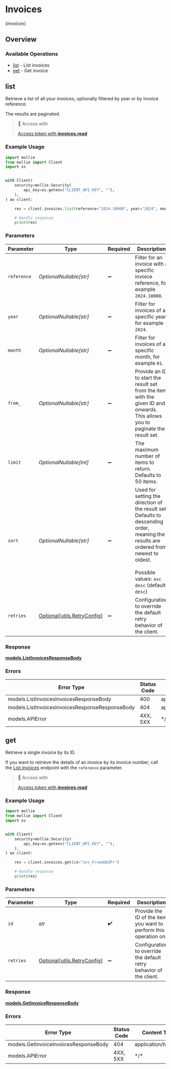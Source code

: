 # Invoices
(*invoices*)

## Overview

### Available Operations

* [list](#list) - List invoices
* [get](#get) - Get invoice

## list

Retrieve a list of all your invoices, optionally filtered by year or by invoice reference.

The results are paginated.

> 🔑 Access with
>
> [Access token with **invoices.read**](/reference/authentication)

### Example Usage

```python
import mollie
from mollie import Client
import os


with Client(
    security=mollie.Security(
        api_key=os.getenv("CLIENT_API_KEY", ""),
    ),
) as client:

    res = client.invoices.list(reference="2024.10000", year="2024", month="01", from_="inv_xBEbP9rvAq", sort="desc")

    # Handle response
    print(res)

```

### Parameters

| Parameter                                                                                                                                                                               | Type                                                                                                                                                                                    | Required                                                                                                                                                                                | Description                                                                                                                                                                             | Example                                                                                                                                                                                 |
| --------------------------------------------------------------------------------------------------------------------------------------------------------------------------------------- | --------------------------------------------------------------------------------------------------------------------------------------------------------------------------------------- | --------------------------------------------------------------------------------------------------------------------------------------------------------------------------------------- | --------------------------------------------------------------------------------------------------------------------------------------------------------------------------------------- | --------------------------------------------------------------------------------------------------------------------------------------------------------------------------------------- |
| `reference`                                                                                                                                                                             | *OptionalNullable[str]*                                                                                                                                                                 | :heavy_minus_sign:                                                                                                                                                                      | Filter for an invoice with a specific invoice reference, for example `2024.10000`.                                                                                                      | 2024.10000                                                                                                                                                                              |
| `year`                                                                                                                                                                                  | *OptionalNullable[str]*                                                                                                                                                                 | :heavy_minus_sign:                                                                                                                                                                      | Filter for invoices of a specific year, for example `2024`.                                                                                                                             | 2024                                                                                                                                                                                    |
| `month`                                                                                                                                                                                 | *OptionalNullable[str]*                                                                                                                                                                 | :heavy_minus_sign:                                                                                                                                                                      | Filter for invoices of a specific month, for example `01`.                                                                                                                              | 01                                                                                                                                                                                      |
| `from_`                                                                                                                                                                                 | *OptionalNullable[str]*                                                                                                                                                                 | :heavy_minus_sign:                                                                                                                                                                      | Provide an ID to start the result set from the item with the given ID and onwards. This allows you to paginate the result set.                                                          | inv_xBEbP9rvAq                                                                                                                                                                          |
| `limit`                                                                                                                                                                                 | *OptionalNullable[int]*                                                                                                                                                                 | :heavy_minus_sign:                                                                                                                                                                      | The maximum number of items to return. Defaults to 50 items.                                                                                                                            | 50                                                                                                                                                                                      |
| `sort`                                                                                                                                                                                  | *OptionalNullable[str]*                                                                                                                                                                 | :heavy_minus_sign:                                                                                                                                                                      | Used for setting the direction of the result set. Defaults to descending order, meaning the results are ordered from newest to oldest.<br/><br/>Possible values: `asc` `desc` (default: `desc`) | desc                                                                                                                                                                                    |
| `retries`                                                                                                                                                                               | [Optional[utils.RetryConfig]](../../models/utils/retryconfig.md)                                                                                                                        | :heavy_minus_sign:                                                                                                                                                                      | Configuration to override the default retry behavior of the client.                                                                                                                     |                                                                                                                                                                                         |

### Response

**[models.ListInvoicesResponseBody](../../models/listinvoicesresponsebody.md)**

### Errors

| Error Type                                      | Status Code                                     | Content Type                                    |
| ----------------------------------------------- | ----------------------------------------------- | ----------------------------------------------- |
| models.ListInvoicesInvoicesResponseBody         | 400                                             | application/hal+json                            |
| models.ListInvoicesInvoicesResponseResponseBody | 404                                             | application/hal+json                            |
| models.APIError                                 | 4XX, 5XX                                        | \*/\*                                           |

## get

Retrieve a single invoice by its ID.

If you want to retrieve the details of an invoice by its invoice number, call the [List invoices](list-invoices) endpoint with the `reference` parameter.

> 🔑 Access with
>
> [Access token with **invoices.read**](/reference/authentication)

### Example Usage

```python
import mollie
from mollie import Client
import os


with Client(
    security=mollie.Security(
        api_key=os.getenv("CLIENT_API_KEY", ""),
    ),
) as client:

    res = client.invoices.get(id="inv_FrvewDA3Pr")

    # Handle response
    print(res)

```

### Parameters

| Parameter                                                           | Type                                                                | Required                                                            | Description                                                         | Example                                                             |
| ------------------------------------------------------------------- | ------------------------------------------------------------------- | ------------------------------------------------------------------- | ------------------------------------------------------------------- | ------------------------------------------------------------------- |
| `id`                                                                | *str*                                                               | :heavy_check_mark:                                                  | Provide the ID of the item you want to perform this operation on.   | inv_FrvewDA3Pr                                                      |
| `retries`                                                           | [Optional[utils.RetryConfig]](../../models/utils/retryconfig.md)    | :heavy_minus_sign:                                                  | Configuration to override the default retry behavior of the client. |                                                                     |

### Response

**[models.GetInvoiceResponseBody](../../models/getinvoiceresponsebody.md)**

### Errors

| Error Type                            | Status Code                           | Content Type                          |
| ------------------------------------- | ------------------------------------- | ------------------------------------- |
| models.GetInvoiceInvoicesResponseBody | 404                                   | application/hal+json                  |
| models.APIError                       | 4XX, 5XX                              | \*/\*                                 |